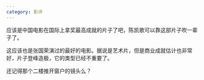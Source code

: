 ```yaml
---
category: 影评
---
```


应该是中国电影在国际上拿奖最高成就的片子了吧，陈凯歌可以靠这部片子吹一辈子了。

这应该也是张国荣演过的最好的电影。据说是艺术片，但是商业成就估计也非常好，片子登峰造极，它的类型已经不重要了。

还记得那个二楼推开窗户的镜头么？
